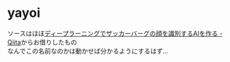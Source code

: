 # yayoi
ソースはほぼ[ディープラーニングでザッカーバーグの顔を識別するAIを作る - Qiita](https://qiita.com/AkiyoshiOkano/items/72f3e4ba9caf514460ee)からお借りしたもの  
なんでこの名前なのかは動かせば分かるようにするはず...